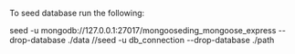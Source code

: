 To seed database run the following:

seed -u mongodb://127.0.0.1:27017/mongooseding_mongoose_express --drop-database ./data
//seed -u db_connection --drop-database ./path